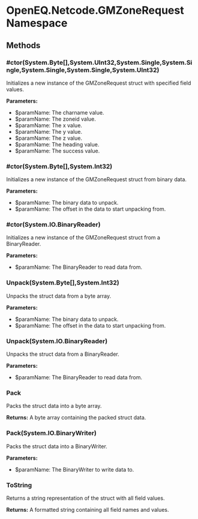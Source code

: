 ﻿# OpenEQ.Netcode.GMZoneRequest Namespace

## Methods

### #ctor(System.Byte[],System.UInt32,System.Single,System.Single,System.Single,System.Single,System.UInt32)

Initializes a new instance of the GMZoneRequest struct with specified field values.

**Parameters:**

- $paramName: The charname value.
- $paramName: The zoneid value.
- $paramName: The x value.
- $paramName: The y value.
- $paramName: The z value.
- $paramName: The heading value.
- $paramName: The success value.

### #ctor(System.Byte[],System.Int32)

Initializes a new instance of the GMZoneRequest struct from binary data.

**Parameters:**

- $paramName: The binary data to unpack.
- $paramName: The offset in the data to start unpacking from.

### #ctor(System.IO.BinaryReader)

Initializes a new instance of the GMZoneRequest struct from a BinaryReader.

**Parameters:**

- $paramName: The BinaryReader to read data from.

### Unpack(System.Byte[],System.Int32)

Unpacks the struct data from a byte array.

**Parameters:**

- $paramName: The binary data to unpack.
- $paramName: The offset in the data to start unpacking from.

### Unpack(System.IO.BinaryReader)

Unpacks the struct data from a BinaryReader.

**Parameters:**

- $paramName: The BinaryReader to read data from.

### Pack

Packs the struct data into a byte array.

**Returns:** A byte array containing the packed struct data.

### Pack(System.IO.BinaryWriter)

Packs the struct data into a BinaryWriter.

**Parameters:**

- $paramName: The BinaryWriter to write data to.

### ToString

Returns a string representation of the struct with all field values.

**Returns:** A formatted string containing all field names and values.


